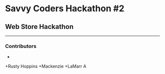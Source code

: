 # Savvy Coders Hackathon \#2
## Web Store Hackathon

---

### Contributors
+ 





+Rusty Hoppins
+Mackenzie 
+LaMarr A

